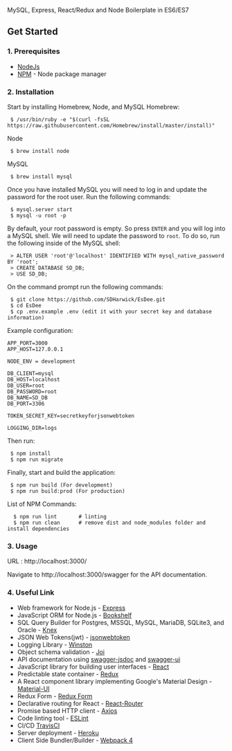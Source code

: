 MySQL, Express, React/Redux and Node Boilerplate in ES6/ES7

## Get Started

### 1. Prerequisites

- [NodeJs](https://nodejs.org/en/)
- [NPM](https://npmjs.org/) - Node package manager

### 2. Installation

Start by installing Homebrew, Node, and MySQL
Homebrew:
```
 $ /usr/bin/ruby -e "$(curl -fsSL https://raw.githubusercontent.com/Homebrew/install/master/install)"
```

Node
```
 $ brew install node
```

MySQL
```
 $ brew install mysql
```

Once you have installed MySQL you will need to log in and update the password for the root user. Run the following commands:

```
 $ mysql.server start
 $ mysql -u root -p
```


By default, your root password is empty. So press `ENTER` and you will log into a MySQL shell. We will need to update the password to `root`. To do so, run the following inside of the MySQL shell:

```
 > ALTER USER 'root'@'localhost' IDENTIFIED WITH mysql_native_password BY 'root';
 > CREATE DATABASE SD_DB;
 > USE SD_DB;
```

On the command prompt run the following commands:

``` 
 $ git clone https://github.com/SDHarwick/EsDee.git
 $ cd EsDee
 $ cp .env.example .env (edit it with your secret key and database information)
```

 Example configuration:

```
APP_PORT=3000
APP_HOST=127.0.0.1

NODE_ENV = development

DB_CLIENT=mysql
DB_HOST=localhost
DB_USER=root
DB_PASSWORD=root
DB_NAME=SD_DB
DB_PORT=3306

TOKEN_SECRET_KEY=secretkeyforjsonwebtoken

LOGGING_DIR=logs
```

Then run:

```
 $ npm install
 $ npm run migrate
 ```

 Finally, start and build the application:
 
```
 $ npm run build (For development)
 $ npm run build:prod (For production)
```

List of NPM Commands:
 
```
  $ npm run lint       # linting
  $ npm run clean      # remove dist and node_modules folder and install dependencies
```

### 3. Usage

URL : http://localhost:3000/

Navigate to http://localhost:3000/swagger for the API documentation.

### 4. Useful Link
- Web framework for Node.js - [Express](http://expressjs.com/)
- JavaScript ORM  for Node.js - [Bookshelf](http://bookshelfjs.org/)
- SQL Query Builder for Postgres, MSSQL, MySQL, MariaDB, SQLite3, and Oracle - [Knex](http://knexjs.org/)
- JSON Web Tokens(jwt) - [jsonwebtoken](https://www.npmjs.com/package/jsonwebtoken)
- Logging Library - [Winston](https://www.npmjs.com/package/winston)
- Object schema validation  - [Joi](https://www.npmjs.com/package/joi)
- API documentation using [swagger-jsdoc](https://www.npmjs.com/package/swagger-jsdoc) and [swagger-ui](https://www.npmjs.com/package/swagger-ui)
- JavaScript library for building user interfaces - [React](https://facebook.github.io/react/)
- Predictable state container - [Redux](http://redux.js.org/)
- A React component library implementing Google's Material Design - [Material-UI](https://material-ui-1dab0.firebaseapp.com/)
- Redux Form - [Redux Form](http://redux-form.com/7.4.2/)
- Declarative routing for React - [React-Router](https://reacttraining.com/react-router/)
- Promise based HTTP client - [Axios](https://github.com/mzabriskie/axios)
- Code linting tool - [ESLint](http://eslint.org/)
- CI/CD [TravisCI](https://travis-ci.com)
- Server deployment - [Heroku](https://dashboard.heroku.com)
- Client Side Bundler/Builder - [Webpack 4](https://webpack.js.org/)